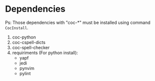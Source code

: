# Dependencies

Ps: Those dependencies with "coc-*" must be installed using command `CocInstall`.

1. coc-python
2. coc-cspell-dicts
3. coc-spell-checker
1. requiriments (For python install):
    - yapf
    - jedi
    - pynvim
    - pylint
